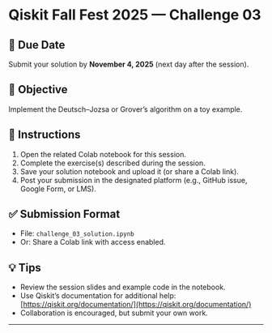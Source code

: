 # Qiskit Fall Fest 2025 — Challenge 03

## 📅 Due Date
Submit your solution by **November 4, 2025** (next day after the session).

## 🎯 Objective
Implement the Deutsch–Jozsa or Grover’s algorithm on a toy example.

## 📝 Instructions
1. Open the related Colab notebook for this session.
2. Complete the exercise(s) described during the session.
3. Save your solution notebook and upload it (or share a Colab link).
4. Post your submission in the designated platform (e.g., GitHub issue, Google Form, or LMS).

## ✅ Submission Format
- File: `challenge_03_solution.ipynb`  
- Or: Share a Colab link with access enabled.

## 💡 Tips
- Review the session slides and example code in the notebook.  
- Use Qiskit’s documentation for additional help: [https://qiskit.org/documentation/](https://qiskit.org/documentation/)  
- Collaboration is encouraged, but submit your own work.  

---
